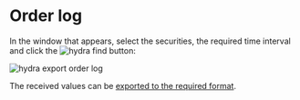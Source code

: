 # Order log

In the window that appears, select the securities, the required time interval and click the ![hydra find](~/images/hydra_find.png) button:

![hydra export order log](~/images/hydra_export_order_log.png)

The received values can be [exported to the required format](HydraExport.md).
